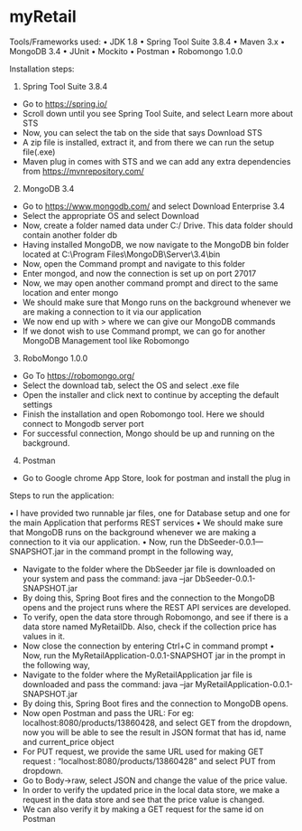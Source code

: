 # myRetail
Tools/Frameworks used:
•	JDK 1.8
•	Spring Tool Suite 3.8.4
•	Maven 3.x
•	MongoDB 3.4
•	JUnit
•	Mockito
•	Postman
•	Robomongo 1.0.0

Installation steps:

1.	Spring Tool Suite 3.8.4
-	Go to https://spring.io/
-	Scroll down until you see Spring Tool Suite, and select Learn more about STS
-	Now, you can select the tab on the side that says Download STS
-	A zip file is installed, extract it, and from there we can run the setup file(.exe)
-	Maven plug in comes with STS and we can add any extra dependencies from https://mvnrepository.com/

2.	MongoDB 3.4
-	Go to https://www.mongodb.com/ and select Download Enterprise 3.4
-	Select the appropriate OS and select Download
-	Now, create a folder named data under C:/ Drive. This data folder should contain another folder db
-	Having installed MongoDB, we now navigate to the MongoDB bin folder located at C:\Program Files\MongoDB\Server\3.4\bin
-	Now, open the Command prompt and navigate to this folder
-	Enter mongod, and now the connection is set up on port 27017
-	Now, we may open another command prompt and direct to the same location and enter mongo
-	We should make sure that Mongo runs on the background whenever we are making a connection to it via our application
-	We now end up with > where we can give our MongoDB commands
-	If we donot wish to use Command prompt, we can go for another MongoDB Management tool like Robomongo
3.	RoboMongo 1.0.0
-	Go To https://robomongo.org/
-	Select the download tab, select the OS and select .exe file
-	Open the installer and click next to continue by accepting the default settings
-	Finish the installation and open Robomongo tool. Here we should connect to Mongodb server port
-	For successful connection, Mongo should be up and running on the background.

4.	Postman
-	Go to Google chrome App Store, look for postman and install the plug in


Steps to run the application:

•	I have provided two runnable jar files, one for Database setup and one for the main Application that performs REST services
•	We should make sure that MongoDB runs on the background whenever we are making a connection to it via our application.
•	Now, run the DbSeeder-0.0.1—SNAPSHOT.jar in the command prompt in the following way,
-	Navigate to the folder where the DbSeeder jar file is downloaded on your system and pass the command:
java –jar DbSeeder-0.0.1-SNAPSHOT.jar
-	By doing this, Spring Boot fires and the connection to the MongoDB opens and the project runs where the REST API services are developed.
-	To verify, open the data store through Robomongo, and see if there is a data store named MyRetailDb. Also, check if the collection price has values in it.
-	Now close the connection by entering Ctrl+C in command prompt
•	Now, run the MyRetailApplication-0.0.1-SNAPSHOT jar in the prompt in the following way,
-	Navigate to the folder where the MyRetailApplication jar file is downloaded and pass the command:
java –jar MyRetailApplication-0.0.1-SNAPSHOT.jar
-	By doing this,  Spring Boot fires and the connection to MongoDB opens.
-	Now open Postman and pass the URL: For eg: localhost:8080/products/13860428, and select GET from the dropdown, now you will be able to see the result in JSON format that has id, name and current_price object
-	For PUT request, we provide the same URL used for making GET request : “localhost:8080/products/13860428” and select PUT from dropdown.
-	Go to Body->raw, select JSON and change the value of the price value.
-	In order to verify the updated price in the local data store, we make a request in the data store and see that the price value is changed.
-	We can also verify it by making a GET request for the same id on Postman


